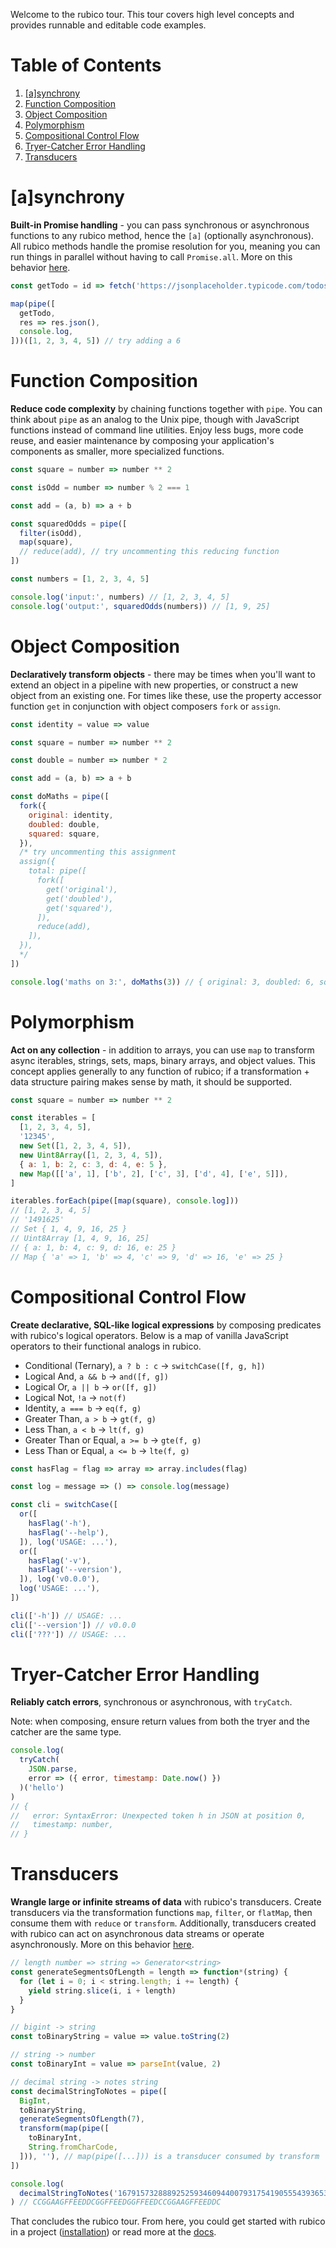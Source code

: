 Welcome to the rubico tour. This tour covers high level concepts and provides runnable and editable code examples.

# Table of Contents

 1. [[a]synchrony](#a-synchrony)
 2. [Function Composition](#function-composition)
 3. [Object Composition](#object-composition)
 4. [Polymorphism](#polymorphism)
 5. [Compositional Control Flow](#compositional-control-flow)
 6. [Tryer-Catcher Error Handling](#tryer-catcher-error-handling)
 7. [Transducers](#transducers)

# [a]synchrony
**Built-in Promise handling** - you can pass synchronous or asynchronous functions to any rubico method, hence the `[a]` (optionally asynchronous). All rubico methods handle the promise resolution for you, meaning you can run things in parallel without having to call `Promise.all`. More on this behavior [here](https://dev.to/richytong/rubico-a-synchrnous-functional-syntax-motivation-20hf).

```javascript [playground]
const getTodo = id => fetch('https://jsonplaceholder.typicode.com/todos/' + id)

map(pipe([
  getTodo,
  res => res.json(),
  console.log,
]))([1, 2, 3, 4, 5]) // try adding a 6
```

# Function Composition
**Reduce code complexity** by chaining functions together with `pipe`. You can think about `pipe` as an analog to the Unix pipe, though with JavaScript functions instead of command line utilities. Enjoy less bugs, more code reuse, and easier maintenance by composing your application's components as smaller, more specialized functions.

```javascript [playground]
const square = number => number ** 2

const isOdd = number => number % 2 === 1

const add = (a, b) => a + b

const squaredOdds = pipe([
  filter(isOdd),
  map(square),
  // reduce(add), // try uncommenting this reducing function
])

const numbers = [1, 2, 3, 4, 5]

console.log('input:', numbers) // [1, 2, 3, 4, 5]
console.log('output:', squaredOdds(numbers)) // [1, 9, 25]
```

# Object Composition
**Declaratively transform objects** - there may be times when you'll want to extend an object in a pipeline with new properties, or construct a new object from an existing one. For times like these, use the property accessor function `get` in conjunction with object composers `fork` or `assign`.

```javascript [playground]
const identity = value => value

const square = number => number ** 2

const double = number => number * 2

const add = (a, b) => a + b

const doMaths = pipe([
  fork({
    original: identity,
    doubled: double,
    squared: square,
  }),
  /* try uncommenting this assignment
  assign({
    total: pipe([
      fork([
        get('original'),
        get('doubled'),
        get('squared'),
      ]),
      reduce(add),
    ]),
  }),
  */
])

console.log('maths on 3:', doMaths(3)) // { original: 3, doubled: 6, squared: 9 }
```

# Polymorphism
**Act on any collection** - in addition to arrays, you can use `map` to transform async iterables, strings, sets, maps, binary arrays, and object values. This concept applies generally to any function of rubico; if a transformation + data structure pairing makes sense by math, it should be supported.

```javascript [playground]
const square = number => number ** 2

const iterables = [
  [1, 2, 3, 4, 5],
  '12345',
  new Set([1, 2, 3, 4, 5]),
  new Uint8Array([1, 2, 3, 4, 5]),
  { a: 1, b: 2, c: 3, d: 4, e: 5 },
  new Map([['a', 1], ['b', 2], ['c', 3], ['d', 4], ['e', 5]]),
]

iterables.forEach(pipe([map(square), console.log]))
// [1, 2, 3, 4, 5]
// '1491625'
// Set { 1, 4, 9, 16, 25 }
// Uint8Array [1, 4, 9, 16, 25]
// { a: 1, b: 4, c: 9, d: 16, e: 25 }
// Map { 'a' => 1, 'b' => 4, 'c' => 9, 'd' => 16, 'e' => 25 }
```

# Compositional Control Flow
**Create declarative, SQL-like logical expressions** by composing predicates with rubico's logical operators. Below is a map of vanilla JavaScript operators to their functional analogs in rubico.

* Conditional (Ternary), `a ? b : c` → `switchCase([f, g, h])`
* Logical And, `a && b` → `and([f, g])`
* Logical Or, `a || b` → `or([f, g])`
* Logical Not, `!a` → `not(f)`
* Identity, `a === b` → `eq(f, g)`
* Greater Than, `a > b` → `gt(f, g)`
* Less Than, `a < b` → `lt(f, g)`
* Greater Than or Equal, `a >= b` → `gte(f, g)`
* Less Than or Equal, `a <= b` → `lte(f, g)`

```javascript [playground]
const hasFlag = flag => array => array.includes(flag)

const log = message => () => console.log(message)

const cli = switchCase([
  or([
    hasFlag('-h'),
    hasFlag('--help'),
  ]), log('USAGE: ...'),
  or([
    hasFlag('-v'),
    hasFlag('--version'),
  ]), log('v0.0.0'),
  log('USAGE: ...'),
])

cli(['-h']) // USAGE: ...
cli(['--version']) // v0.0.0
cli(['???']) // USAGE: ...
```

# Tryer-Catcher Error Handling
**Reliably catch errors**, synchronous or asynchronous, with `tryCatch`.

Note: when composing, ensure return values from both the tryer and the catcher are the same type.

```javascript [playground]
console.log(
  tryCatch(
    JSON.parse,
    error => ({ error, timestamp: Date.now() })
  )('hello')
)
// {
//   error: SyntaxError: Unexpected token h in JSON at position 0,
//   timestamp: number,
// }
```

# Transducers
**Wrangle large or infinite streams of data** with rubico's transducers. Create transducers via the transformation functions `map`, `filter`, or `flatMap`, then consume them with `reduce` or `transform`. Additionally, transducers created with rubico can act on asynchronous data streams or operate asynchronously. More on this behavior [here](https://github.com/a-synchronous/rubico/blob/master/TRANSDUCERS.md).

```javascript [playground]
// length number => string => Generator<string>
const generateSegmentsOfLength = length => function*(string) {
  for (let i = 0; i < string.length; i += length) {
    yield string.slice(i, i + length)
  }
}

// bigint -> string
const toBinaryString = value => value.toString(2)

// string -> number
const toBinaryInt = value => parseInt(value, 2)

// decimal string -> notes string
const decimalStringToNotes = pipe([
  BigInt,
  toBinaryString,
  generateSegmentsOfLength(7),
  transform(map(pipe([
    toBinaryInt,
    String.fromCharCode,
  ])), ''), // map(pipe([...])) is a transducer consumed by transform
])

console.log(
  decimalStringToNotes('16791573288892525934609440079317541905554393653557736896280802239551592289061061348368963')
) // CCGGAAGFFEEDDCGGFFEEDGGFFEEDCCGGAAGFFEEDDC
```

That concludes the rubico tour. From here, you could get started with rubico in a project ([installation](/#installation)) or read more at the [docs](/docs).

